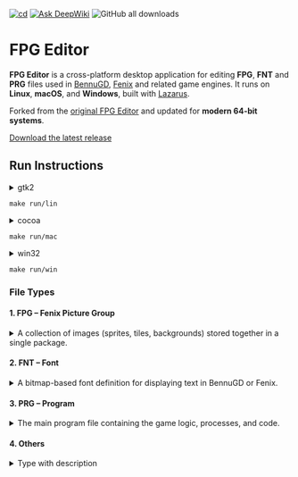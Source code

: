 [![cd](https://github.com/humbertodias/fpg-editor/actions/workflows/cd.yml/badge.svg)](https://github.com/humbertodias/fpg-editor/actions/workflows/cd.yml)
[![Ask DeepWiki](https://deepwiki.com/badge.svg)](https://deepwiki.com/humbertodias/fpg-editor)
![GitHub all downloads](https://img.shields.io/github/downloads/humbertodias/fpg-editor/total)

# FPG Editor

**FPG Editor** is a cross-platform desktop application for editing **FPG**, **FNT** and **PRG** files used in [BennuGD](https://www.bennugd.org/), [Fenix](https://fenix.divsite.net) and related game engines.
It runs on **Linux**, **macOS**, and **Windows**, built with [Lazarus](https://www.lazarus-ide.org/index.php?page=downloads).

Forked from the [original FPG Editor](https://code.google.com/archive/p/fpg-editor/downloads) and updated for **modern 64-bit systems**.

[Download the latest release](https://github.com/humbertodias/fpg-editor/releases)


## Run Instructions

<details>
  <summary>gtk2</summary>
  <p align="center">
    <img width="538" height="372" alt="Screenshot Linux" src="https://github.com/user-attachments/assets/4d9c36d4-b7ac-4b4d-9964-ed372f6929bd" />
  </p>
</details>

```shell
make run/lin
```

<details>
  <summary>cocoa</summary>
  <p align="center">
    <img width="528" height="325" alt="Screenshot macOS" src="https://github.com/user-attachments/assets/46c77c75-335a-4321-b7d7-f172ca7c3e97" />
  </p>
</details>

```shell
make run/mac
```

<details>
  <summary>win32</summary>
  <p align="center">
    <img width="418" height="237" alt="Screenshot Windows" src="https://github.com/user-attachments/assets/7f95de45-0495-4a1a-b434-5bd5abab590e" />
  </p>
</details>

```shell
make run/win
```

### File Types

#### 1. FPG – Fenix Picture Group
<details>
  <summary>A collection of images (sprites, tiles, backgrounds) stored together in a single package.</summary>
<p align="center">
  <img width="820" height="532" alt="FPG Example" src="https://github.com/user-attachments/assets/6cf9247d-5a3b-48b0-8068-719a35fa0473" />
</p>
</details>

#### 2. FNT – Font

<details>
  <summary>A bitmap-based font definition for displaying text in BennuGD or Fenix.</summary>
<p align="center">
  <img width="820" height="670" alt="FNT Example" src="https://github.com/user-attachments/assets/b20ba081-4a78-4ff4-8195-ac1c4b55a48e" />
</p>
</details>

#### 3. PRG – Program

<details>
  <summary>The main program file containing the game logic, processes, and code.</summary>
<p align="center">
  <img width="831" height="711" alt="PRG Example" src="https://github.com/user-attachments/assets/1390da96-4c8b-45b1-992c-ac6c4f3081c6" />
</p>
</details>

#### 4. Others

<details>
  <summary>Type with description</summary>

| Extension | Meaning             | Function                                            |
| --------- | ------------------- | --------------------------------------------------- |
| **.PRG**  | Program             | Main game or program code (source or compiled)      |
| **.INC**  | Include             | Auxiliary file with functions or shared data        |
| **.DCL**  | Declare             | Declarations of variables, processes, and constants |
| **.FPG**  | Fenix Picture Group | Image group (sprites, tiles, etc.)                  |
| **.FNT**  | Font                | Bitmap font used for displaying text                |
| **.MAP**  | Map                 | Single image file (often part of an FPG)            |
| **.PAL**  | Palette             | Color palette file                                  |

</details>

